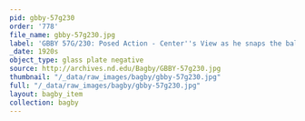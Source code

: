 ```yaml
---
pid: gbby-57g230
order: '778'
file_name: gbby-57g230.jpg
label: 'GBBY 57G/230: Posed Action - Center''s View as he snaps the ball - c1920s'
_date: 1920s
object_type: glass plate negative
source: http://archives.nd.edu/Bagby/GBBY-57g230.jpg
thumbnail: "/_data/raw_images/bagby/gbby-57g230.jpg"
full: "/_data/raw_images/bagby/gbby-57g230.jpg"
layout: bagby_item
collection: bagby
---
```

